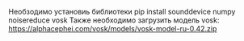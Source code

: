 Необзодимо установиь библиотеки 
pip install sounddevice numpy noisereduce vosk
Также необходимо загрузить модель vosk: https://alphacephei.com/vosk/models/vosk-model-ru-0.42.zip
